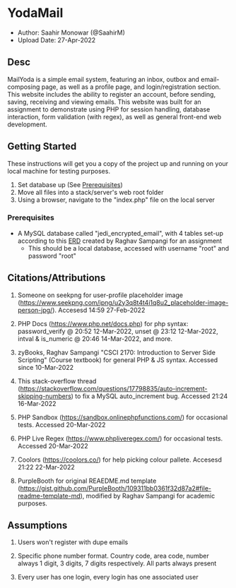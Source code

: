 # YodaMail

- Author: Saahir Monowar (@SaahirM)
- Upload Date: 27-Apr-2022

## Desc

MailYoda is a simple email system, featuring an inbox, outbox and email-composing page, as well as a profile page, and login/registration section. This website includes the ability to register an account, before sending, saving, receiving and viewing emails. This website was built for an assignment to demonstrate using PHP for session handling, database interaction, form validation (with regex), as well as general front-end web development.

## Getting Started

These instructions will get you a copy of the project up and running on your local machine for testing purposes.

1. Set database up (See [Prerequisites](#prerequisites))
1. Move all files into a stack/server's web root folder
1. Using a browser, navigate to the "index.php" file on the local server

### Prerequisites

- A MySQL database called "jedi_encrypted_email", with 4 tables set-up according to this [ERD](https://github.com/SaahirM/YodaMail/blob/main/img/MailYoda_ERD.png) created by Raghav Sampangi for an assignment
	- This should be a local database, accessed with username "root" and password "root"

## Citations/Attributions

1. Someone on seekpng for user-profile placeholder image (https://www.seekpng.com/ipng/u2y3q8t4t4i1q8u2_placeholder-image-person-jpg/). Accesesd 14:59 27-Feb-2022

1. PHP Docs (https://www.php.net/docs.php) for php syntax: password_verify @ 20:52 12-Mar-2022, unset @ 23:12 12-Mar-2022, intval & is_numeric @ 20:46 14-Mar-2022, and more.

1. zyBooks, Raghav Sampangi "CSCI 2170: Introduction to Server Side Scripting" (Course textbook) for general PHP & JS syntax. Accessed since 10-Mar-2022

1. This stack-overflow thread (https://stackoverflow.com/questions/17798835/auto-increment-skipping-numbers) to fix a MySQL auto_increment bug. Accessed 21:24 16-Mar-2022

1. PHP Sandbox (https://sandbox.onlinephpfunctions.com/) for occasional tests. Accessed 20-Mar-2022

1. PHP Live Regex (https://www.phpliveregex.com/) for occasional tests. Accessed 20-Mar-2022

1. Coolors (https://coolors.co/) for help picking colour pallete. Accesesd 21:22 22-Mar-2022

1. PurpleBooth for original REAEDME.md template (https://gist.github.com/PurpleBooth/109311bb0361f32d87a2#file-readme-template-md), modified by Raghav Sampangi for academic purposes.

## Assumptions
1. Users won't register with dupe emails

1. Specific phone number format. Country code, area code, number always 1 digit, 3 digits, 7 digits respectively. All parts always present

1. Every user has one login, every login has one associated user
